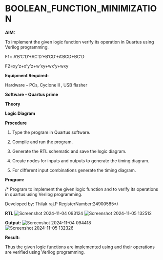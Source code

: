 # BOOLEAN_FUNCTION_MINIMIZATION

**AIM:**

To implement the given logic function verify its operation in Quartus using Verilog programming.

F1= A’B’C’D’+AC’D’+B’CD’+A’BCD+BC’D 

F2=xy’z+x’y’z+w’xy+wx’y+wxy

**Equipment Required:**

Hardware – PCs, Cyclone II , USB flasher

**Software – Quartus prime**

**Theory**

**Logic Diagram**

**Procedure**

1.	Type the program in Quartus software.

2.	Compile and run the program.

3.	Generate the RTL schematic and save the logic diagram.

4.	Create nodes for inputs and outputs to generate the timing diagram.

5.	For different input combinations generate the timing diagram.


**Program:**

/* Program to implement the given logic function and to verify its operations in quartus using Verilog programming. 

Developed by: Thilak raj.P
RegisterNumber:24900585*/


**RTL**
![Screenshot 2024-11-04 093124](https://github.com/user-attachments/assets/04a1917a-d335-4719-af7e-05f50826ae65)
![Screenshot 2024-11-05 132512](https://github.com/user-attachments/assets/4b9a388c-bfbd-439d-a30c-ee526661703f)

**Output:**
![Screenshot 2024-11-04 094418](https://github.com/user-attachments/assets/df091c4a-3c52-45b4-94cc-2842b9a6533b)
![Screenshot 2024-11-05 132326](https://github.com/user-attachments/assets/6a1f461a-d4a2-46e5-8e55-bb0fe67a8ae7)


**Result:**

Thus the given logic functions are implemented using and their operations are verified using Verilog programming.

